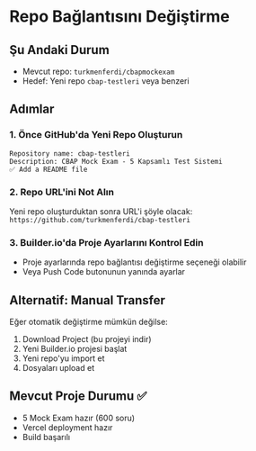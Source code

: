 # Repo Bağlantısını Değiştirme

## Şu Andaki Durum

- Mevcut repo: `turkmenferdi/cbapmockexam`
- Hedef: Yeni repo `cbap-testleri` veya benzeri

## Adımlar

### 1. Önce GitHub'da Yeni Repo Oluşturun

```
Repository name: cbap-testleri
Description: CBAP Mock Exam - 5 Kapsamlı Test Sistemi
✅ Add a README file
```

### 2. Repo URL'ini Not Alın

Yeni repo oluşturduktan sonra URL'i şöyle olacak:
`https://github.com/turkmenferdi/cbap-testleri`

### 3. Builder.io'da Proje Ayarlarını Kontrol Edin

- Proje ayarlarında repo bağlantısı değiştirme seçeneği olabilir
- Veya Push Code butonunun yanında ayarlar

## Alternatif: Manual Transfer

Eğer otomatik değiştirme mümkün değilse:

1. Download Project (bu projeyi indir)
2. Yeni Builder.io projesi başlat
3. Yeni repo'yu import et
4. Dosyaları upload et

## Mevcut Proje Durumu ✅

- 5 Mock Exam hazır (600 soru)
- Vercel deployment hazır
- Build başarılı
